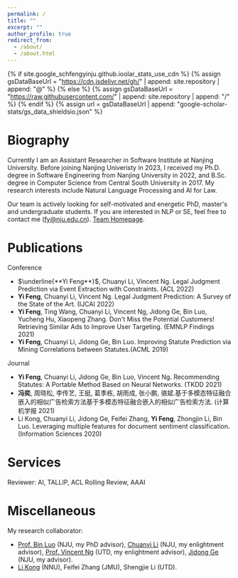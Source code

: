 ```yaml
---
permalink: /
title: ""
excerpt: ""
author_profile: true
redirect_from: 
  - /about/
  - /about.html
---
```


{% if site.google_schfengyinju.github.ioolar_stats_use_cdn %}
{% assign gsDataBaseUrl = "https://cdn.jsdelivr.net/gh/" | append: site.repository | append: "@" %}
{% else %}
{% assign gsDataBaseUrl = "https://raw.githubusercontent.com/" | append: site.repository | append: "/" %}
{% endif %}
{% assign url = gsDataBaseUrl | append: "google-scholar-stats/gs_data_shieldsio.json" %}

<span class='anchor' id='about-me'></span>

# Biography

Currently I am an Assistant Researcher in Software Institute at Nanjing University. Before joining Nanjing Univeristy in 2023, I received my Ph.D. degree in Software Engineering from Nanjing University in 2022, and B.Sc. degree in Computer Science from Central South University in 2017.
My research interests include Natural Language Processing and AI for Law.

Our team is actively looking for self-motivated and energetic PhD, master's and undergraduate students. If you are interested in NLP or SE, feel free to contact me (fy@nju.edu.cn). [Team Homepage](http://liplab.site/).

# Publications 
Conference
-  $\underline{**Yi Feng**}$, Chuanyi Li, Vincent Ng. Legal Judgment Prediction via Event Extraction with Constraints. (ACL 2022)
- **Yi Feng**, Chuanyi Li, Vincent Ng. Legal Judgment Prediction: A Survey of the State of the Art. (IJCAI 2022)
- **Yi Feng**, Ting Wang, Chuanyi Li, Vincent Ng, Jidong Ge, Bin Luo, Yucheng Hu, Xiaopeng Zhang. Don't Miss the Potential Customers! Retrieving Similar Ads to Improve User Targeting. (EMNLP Findings 2021)
- **Yi Feng**, Chuanyi Li, Jidong Ge, Bin Luo. Improving Statute Prediction via Mining Correlations between Statutes.(ACML 2019)

Journal
- **Yi Feng**, Chuanyi Li, Jidong Ge, Bin Luo, Vincent Ng. Recommending Statutes: A Portable Method Based on Neural Networks. (TKDD 2021)
- **冯奕**, 周晓松, 李传艺, 王挺, 葛季栋, 胡雨成, 张小鹏, 骆斌.基于多模态特征融合嵌入的相似广告检索方法基于多模态特征融合嵌入的相似广告检索方法. (计算机学报 2021)
- Li Kong, Chuanyi Li, Jidong Ge, Feifei Zhang, **Yi Feng**, Zhongjin Li, Bin Luo. Leveraging multiple features for document sentiment classification.  (Information Sciences 2020)



# Services
Reviewer: AI, TALLIP, ACL Rolling Review, AAAI

# Miscellaneous
My research collaborator:
- [Prof. Bin Luo](https://software.nju.edu.cn//luobin/index.html) (NJU, my PhD advisor), [Chuanyi Li](http://lichuanyi.site/) (NJU, my enlightment advisor), [Prof. Vincent Ng](https://www.hlt.utdallas.edu/~vince/) (UTD, my enlightment advisor), [Jidong Ge](https://gjdnju.github.io/) (NJU, my advisor).
- [Li Kong](http://ceai.njnu.edu.cn/user/?ID=73047) (NNU), Feifei Zhang (JMU), Shengjie Li (UTD).
